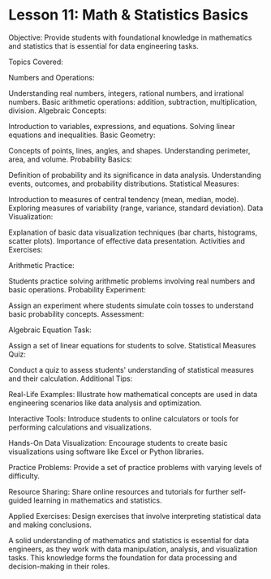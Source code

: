 # Lesson 11: Math & Statistics Basics

Objective: Provide students with foundational knowledge in mathematics and statistics that is essential for data engineering tasks.

Topics Covered:

Numbers and Operations:

Understanding real numbers, integers, rational numbers, and irrational numbers.
Basic arithmetic operations: addition, subtraction, multiplication, division.
Algebraic Concepts:

Introduction to variables, expressions, and equations.
Solving linear equations and inequalities.
Basic Geometry:

Concepts of points, lines, angles, and shapes.
Understanding perimeter, area, and volume.
Probability Basics:

Definition of probability and its significance in data analysis.
Understanding events, outcomes, and probability distributions.
Statistical Measures:

Introduction to measures of central tendency (mean, median, mode).
Exploring measures of variability (range, variance, standard deviation).
Data Visualization:

Explanation of basic data visualization techniques (bar charts, histograms, scatter plots).
Importance of effective data presentation.
Activities and Exercises:

Arithmetic Practice:

Students practice solving arithmetic problems involving real numbers and basic operations.
Probability Experiment:

Assign an experiment where students simulate coin tosses to understand basic probability concepts.
Assessment:

Algebraic Equation Task:

Assign a set of linear equations for students to solve.
Statistical Measures Quiz:

Conduct a quiz to assess students' understanding of statistical measures and their calculation.
Additional Tips:

Real-Life Examples: Illustrate how mathematical concepts are used in data engineering scenarios like data analysis and optimization.

Interactive Tools: Introduce students to online calculators or tools for performing calculations and visualizations.

Hands-On Data Visualization: Encourage students to create basic visualizations using software like Excel or Python libraries.

Practice Problems: Provide a set of practice problems with varying levels of difficulty.

Resource Sharing: Share online resources and tutorials for further self-guided learning in mathematics and statistics.

Applied Exercises: Design exercises that involve interpreting statistical data and making conclusions.

A solid understanding of mathematics and statistics is essential for data engineers, as they work with data manipulation, analysis, and visualization tasks. This knowledge forms the foundation for data processing and decision-making in their roles.
